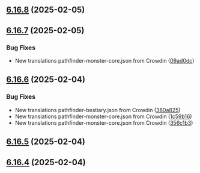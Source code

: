 ## [6.16.8](https://github.com/allnnde/pf2e-esp-translation/compare/v6.16.7...v6.16.8) (2025-02-05)



## [6.16.7](https://github.com/allnnde/pf2e-esp-translation/compare/v6.16.6...v6.16.7) (2025-02-05)


### Bug Fixes

* New translations pathfinder-monster-core.json from Crowdin ([09ad0dc](https://github.com/allnnde/pf2e-esp-translation/commit/09ad0dc4bcedd1d9fdb53be5f2fb170d6676e0e5))



## [6.16.6](https://github.com/allnnde/pf2e-esp-translation/compare/v6.16.5...v6.16.6) (2025-02-04)


### Bug Fixes

* New translations pathfinder-bestiary.json from Crowdin ([380a825](https://github.com/allnnde/pf2e-esp-translation/commit/380a825fda6ba069a31a04c6922fc89dd4881ebc))
* New translations pathfinder-monster-core.json from Crowdin ([1c59b16](https://github.com/allnnde/pf2e-esp-translation/commit/1c59b166da39e99841b2199c829873535db870e7))
* New translations pathfinder-monster-core.json from Crowdin ([356c1b3](https://github.com/allnnde/pf2e-esp-translation/commit/356c1b3fe4b93a3344f22b0aec057e4d98d6320a))



## [6.16.5](https://github.com/allnnde/pf2e-esp-translation/compare/v6.16.4...v6.16.5) (2025-02-04)



## [6.16.4](https://github.com/allnnde/pf2e-esp-translation/compare/v6.16.3...v6.16.4) (2025-02-04)



